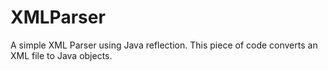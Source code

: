 # XMLParser
A simple XML Parser using Java reflection. This piece of code converts an XML file to Java objects.
